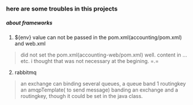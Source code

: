 ### here are some troubles in this projects

##### about frameworks
1. ${env} value can not be passed in the pom.xml(accounting/pom.xml) and web.xml
> did not set the pom.xml(accounting-web/pom.xml) well. content in <build>... etc.
    i thought that was not necessary at the begining. =.= 
    
2. rabbitmq
> an exchange can  binding several queues, a queue band 1 routingkey
    an amqpTemplate( to send message) banding an exchange and a routingkey, though it could be
    set in the java class.